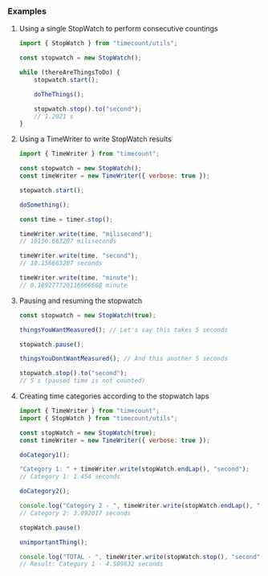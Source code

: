 ### Examples

1. Using a single StopWatch to perform consecutive countings
    ```javascript
    import { StopWatch } from "timecount/utils";

    const stopwatch = new StopWatch();

    while (thereAreThingsToDo) {
        stopwatch.start();

        doTheThings();

        stopwatch.stop().to("second");
        // 1.2021 s
    }
    ```
2. Using a TimeWriter to write StopWatch results
    ```javascript
    import { TimeWriter } from "timecount";

    const stopwatch = new StopWatch();
    const timeWriter = new TimeWriter({ verbose: true });

    stopwatch.start();

    doSomething();

    const time = timer.stop();

    timeWriter.write(time, "milisecond");
    // 10156.663207 miliseconds

    timeWriter.write(time, "second");
    // 10.156663207 seconds

    timeWriter.write(time, "minute");
    // 0.169277720116666668 minute
    ```
3. Pausing and resuming the stopwatch
    ```javascript
    const stopwatch = new StopWatch(true);

    thingsYouWantMeasured(); // Let's say this takes 5 seconds

    stopwatch.pause();

    thingsYouDontWantMeasured(); // And this another 5 seconds

    stopwatch.stop().to("second");
    // 5 s (paused time is not counted)

    ```
4. Creating time categories according to the stopwatch laps
    ```javascript
    import { TimeWriter } from "timecount";
    import { StopWatch } from "timecount/utils";

    const stopWatch = new StopWatch(true);
    const timeWriter = new TimeWriter({ verbose: true });

    doCategory1();

    "Category 1: " + timeWriter.write(stopWatch.endLap(), "second");
    // Category 1: 1.454 seconds

    doCategory2();

    console.log("Category 2 - ", timeWriter.write(stopWatch.endLap(), "second"));
    // Category 2: 3.092017 seconds

    stopWatch.pause()

    unimportantThing();

    console.log("TOTAL - ", timeWriter.write(stopWatch.stop(), "second"));
    // Result: Category 1 - 4.589632 seconds
    ```
